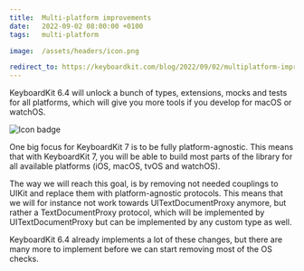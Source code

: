 ```yaml
---
title:  Multi-platform improvements
date:   2022-09-02 08:00:00 +0100
tags:   multi-platform

image:  /assets/headers/icon.png

redirect_to: https://keyboardkit.com/blog/2022/09/02/multiplatform-improvements
---
```


KeyboardKit 6.4 will unlock a bunch of types, extensions, mocks and tests for all platforms, which will give you more tools if you develop for macOS or watchOS.

![Icon badge]({{page.image}})

One big focus for KeyboardKit 7 is to be fully platform-agnostic. This means that with KeyboardKit 7, you will be able to build most parts of the library for all available platforms (iOS, macOS, tvOS and watchOS).

The way we will reach this goal, is by removing not needed couplings to UIKit and replace them with platform-agnostic protocols. This means that we will for instance not work towards UITextDocumentProxy anymore, but rather a TextDocumentProxy protocol, which will be implemented by UITextDocumentProxy but can be implemented by any custom type as well.

KeyboardKit 6.4 already implements a lot of these changes, but there are many more to implement before we can start removing most of the OS checks.